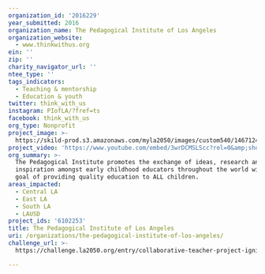 ```yaml
---
organization_id: '2016229'
year_submitted: 2016
organization_name: The Pedagogical Institute of Los Angeles
organization_website:
  - www.thinkwithus.org
ein: ''
zip: ''
charity_navigator_url: ''
ntee_type: ''
tags_indicators:
  - Teaching & mentorship
  - Education & youth
twitter: think_with_us
instagram: PIofLA/?fref=ts
facebook: think_with_us
org_type: Nonprofit
project_image: >-
  https://skild-prod.s3.amazonaws.com/myla2050/images/custom540/1467124065741-team91.jpg
project_video: 'https://www.youtube.com/embed/3wrDCMSLScc?rel=0&amp;showinfo=0'
org_summary: >-
  The Pedagogical Institute promotes the exchange of ideas, research and
  inspiration amongst early childhood educators throughout the world with the
  goal of providing quality education to ALL children.
areas_impacted:
  - Central LA
  - East LA
  - South LA
  - LAUSD
project_ids: '6102253'
title: The Pedagogical Institute of Los Angeles
uri: /organizations/the-pedagogical-institute-of-los-angeles/
challenge_url: >-
  https://challenge.la2050.org/entry/collaborative-teacher-project-igniting-curiosity-through-innovative-classrooms-teacher-mentoring

---
```

